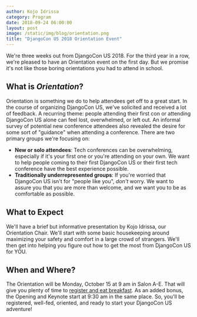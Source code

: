 ```yaml
---
author: Kojo Idrissa
category: Program
date: 2018-09-24 06:00:00
layout: post
image: /static/img/blog/orientation.png
title: "DjangoCon US 2018 Orientation Event"
---
```


We're three weeks out from DjangoCon US 2018. For the third year in a row, we're pleased to have an Orientation event on the first day. But we promise it's not like those boring orientations you had to attend in school.

## What is *Orientation*?
Orientation is something we do to help attendees get off to a great start. In the course of organizing DjangoCon US, we've solicited and received a lot of feedback. A recurring theme: people attending their first con or attending DjangoCon US alone can feel lost, overwhelmed, or left out. An informal survey of potential new conference attendees also revealed the desire for some sort of "guidance" when attending a conference. There are two primary groups we're focusing on:

-  **New or solo attendees**: Tech conferences can be overwhelming, especially if it's your first one or you're attending on your own. We want to help people coming to their first DjangoCon US or their first tech conference have the best experience possible.
-  **Traditionally underrepresented groups**: If you're worried that DjangoCon US isn't for "people like you", *don't* worry. We want to assure you that you are more than welcome, and we want you to be as comfortable as possible.

## What to Expect
We'll have a brief but informative presentation by Kojo Idrissa, our Orientation Chair. We'll start with some basic housekeeping around maximizing your safety and comfort in a large crowd of strangers. We'll then get into helping you figure out how to get the most from DjangoCon US for YOU.

## When and Where?
The Orientation will be Monday, October 15 at 9 am in Salon A-E. That will give you plenty of time to [register and eat breakfast](https://2018.djangocon.us/talks/). As an added bonus, the Opening and Keynote start at 9:30 am in the same place. So, you'll be registered, well-fed, oriented, and ready to start your DjangoCon US adventure!
